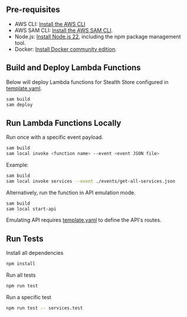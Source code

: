 ## Pre-requisites

- AWS CLI: [Install the AWS CLI](https://docs.aws.amazon.com/cli/latest/userguide/getting-started-install.html)
- AWS SAM CLI: [Install the AWS SAM CLI](https://docs.aws.amazon.com/serverless-application-model/latest/developerguide/serverless-sam-cli-install.html).
- Node.js: [Install Node.js 22](https://nodejs.org/en/), including the npm package management tool.
- Docker: [Install Docker community edition](https://hub.docker.com/search/?type=edition&offering=community).

## Build and Deploy Lambda Functions

Below will deploy Lambda functions for Stealth Store configured in [template.yaml](./template.yaml).

```bash
sam build
sam deploy
```

## Run Lambda Functions Locally

Run once with a specific event payload.

```bash
sam build
sam local invoke <function name> --event <event JSON file>
```

Example:

```bash
sam build
sam local invoke services --event ./events/get-all-services.json
```

Alternatively, run the function in API emulation mode.

```bash
sam build
sam local start-api
```

Emulating API requires [template.yaml](./template.yaml) to define the API's routes.

## Run Tests

Install all dependencies

```bash
npm install
```

Run all tests

```bash
npm run test
```

Run a specific test

```bash
npm run test -- services.test
```
